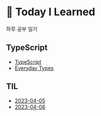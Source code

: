 # 🩷 Today I Learned
하루 공부 일기

## TypeScript
- [TypeScript](https://github.com/merryfraise/TIL/blob/main/TypeScript/TypeScript.md)
- [Everyday Types](https://github.com/merryfraise/TIL/blob/main/TypeScript/Everyday%20Types.md)

## TIL
- [2023-04-05](https://github.com/merryfraise/TIL/blob/main/TIL/2023-04-05.md)
- [2023-04-06](https://github.com/merryfraise/TIL/blob/main/TIL/2023-04-06.md)
